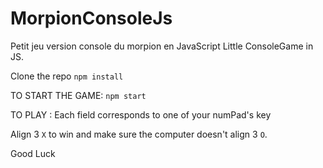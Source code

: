 # MorpionConsoleJs
Petit jeu version console du morpion en JavaScript
Little ConsoleGame in JS.

Clone the repo
`npm install`

TO START THE GAME:
`npm start`

TO PLAY :
Each field corresponds to one of your numPad's key 

Align 3 `X` to win and make sure the computer doesn't align 3 `O`.

Good Luck
